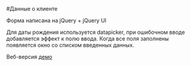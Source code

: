 #Данные о клиенте

Форма написана на jQuery + jQuery UI

Для даты рождения используется datapicker, при ошибочном вводе добавляется эффект к полю ввода.
Когда все поля заполнены появляется окно со списком введенных данных. 

Веб-версия [демо](https://tagea.github.io/jquery-form/)
